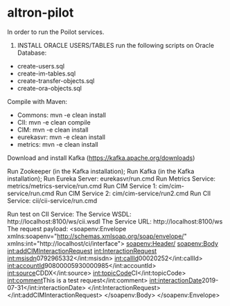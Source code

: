 # altron-pilot
In order to run the Poilot services.

1. INSTALL ORACLE USERS/TABLES
run the following scripts on Oracle Database:
* create-users.sql
* create-im-tables.sql
* create-transfer-objects.sql
* create-ora-objects.sql

Compile with Maven:
* Commons: mvn -e clean install
* CII: mvn -e clean compile
* CIM: mvn -e clean install
* eurekasvr: mvn -e clean install
* metrics: mvn -e clean install

Download and install Kafka (https://kafka.apache.org/downloads)

Run Zookeeper (in the Kafka installation);
Run Kafka (in the Kafka installation);
Run Eureka Server: eurekasvr/run.cmd
Run Metrics Service: metrics/metrics-service/run.cmd
Run CIM Service 1: cim/cim-service/run.cmd
Run CIM Service 2: cim/cim-service/run2.cmd
Run CII Service: cii/cii-service/run.cmd

Run test on CII Service:
The Service WSDL: http://localhost:8100/ws/cii.wsdl
The Service URL: http://localhost:8100/ws
The request payload:
<soapenv:Envelope xmlns:soapenv="http://schemas.xmlsoap.org/soap/envelope/" xmlns:int="http://localhost/ci/interface">
   <soapenv:Header/>
   <soapenv:Body>
      <int:addCIMInteractionRequest>
         <int:InteractionRequest>
            <int:msisdn>0792965332</int:msisdn>
            <int:callId>00020252</int:callId>
            <int:accountId>90800005930000985</int:accountId>
            <int:source>CDDX</int:source>
            <int:topicCode>CI</int:topicCode>
            <int:comment>This is a test request</int:comment>
            <int:interactionDate>2019-07-31</int:interactionDate>
         </int:InteractionRequest>
      </int:addCIMInteractionRequest>
   </soapenv:Body>
</soapenv:Envelope>